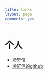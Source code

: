 ```yaml
---
title: links
layout: page
comments: yes
---
```


# 个人

- [冷轩信](http://lengxx.com/) 
- [冷轩信的github](http://github.com/qy117121/) 

